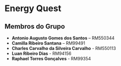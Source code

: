 # Energy Quest

## Membros do Grupo
- **Antonio Augusto Gomes dos Santos** – RM550344
- **Camilla Ribeiro Santana** – RM99491
- **Charles Carvalho da Silveira Carvalho** - RM550113
- **Luan Ribeiro Dias** - RM94156
- **Raphael Torres Gonçalves** - RM99354
